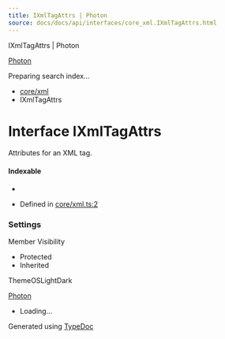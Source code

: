 ```yaml
---
title: IXmlTagAttrs | Photon
source: docs/docs/api/interfaces/core_xml.IXmlTagAttrs.html
---
```


IXmlTagAttrs | Photon

[Photon](../index.md)




Preparing search index...

* [core/xml](../modules/core_xml.md)
* IXmlTagAttrs

# Interface IXmlTagAttrs

Attributes for an XML tag.

#### Indexable

* [name: string]: any

* Defined in [core/xml.ts:2](https://github.com/mwhite454/photon/blob/main/packages/photon/src/core/xml.ts#L2)

### Settings

Member Visibility

* Protected
* Inherited

ThemeOSLightDark

[Photon](../index.md)

* Loading...

Generated using [TypeDoc](https://typedoc.org/)
